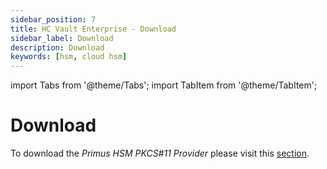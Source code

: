 ```yaml
---
sidebar_position: 7
title: HC Vault Enterprise - Download
sidebar_label: Download
description: Download
keywords: [hsm, cloud hsm]
---
```


import Tabs from '@theme/Tabs';
import TabItem from '@theme/TabItem';

# Download

To download the _Primus HSM PKCS#11 Provider_ please visit this [section](../../pkcs/downloads).